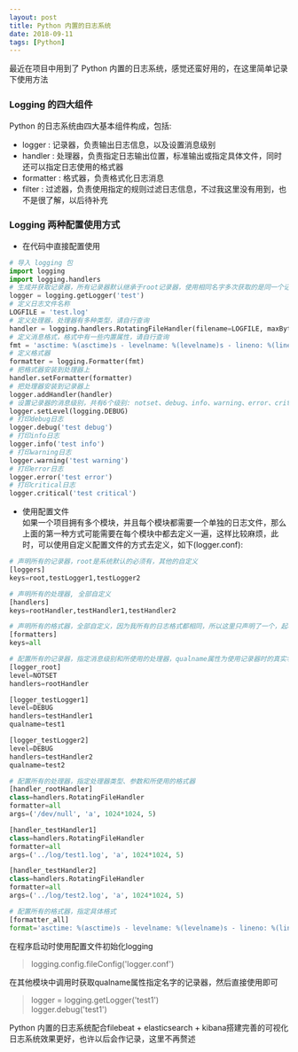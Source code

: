 ```yaml
---  
layout: post  
title: Python 内置的日志系统  
date: 2018-09-11  
tags: [Python]  
---  
```

  
最近在项目中用到了 Python 内置的日志系统，感觉还蛮好用的，在这里简单记录下使用方法  

### Logging 的四大组件  
Python 的日志系统由四大基本组件构成，包括:
* logger : 记录器，负责输出日志信息，以及设置消息级别  
* handler : 处理器，负责指定日志输出位置，标准输出或指定具体文件，同时还可以指定日志使用的格式器  
* formatter : 格式器，负责格式化日志消息  
* filter : 过滤器，负责使用指定的规则过滤日志信息，不过我这里没有用到，也不是很了解，以后待补充  

### Logging 两种配置使用方式  
* 在代码中直接配置使用
``` python
# 导入 logging 包
import logging  
import logging.handlers
# 生成并获取记录器，所有记录器默认继承于root记录器，使用相同名字多次获取的是同一个记录器，此处建议使用当前模块名称__name__  
logger = logging.getLogger('test')  
# 定义日志文件名称  
LOGFILE = 'test.log'  
# 定义处理器，处理器有多种类型，请自行查询  
handler = logging.handlers.RotatingFileHandler(filename=LOGFILE, maxBytes=10*1024*1024, backupCount=5)  
# 定义消息格式，格式中有一些内置属性，请自行查询
fmt = 'asctime: %(asctime)s - levelname: %(levelname)s - lineno: %(lineno)d - process: %(process)d - \n message: %(message)s'  
# 定义格式器  
formatter = logging.Formatter(fmt)  
# 把格式器安装到处理器上  
handler.setFormatter(formatter)  
# 把处理器安装到记录器上  
logger.addHandler(handler)  
# 设置记录器的消息级别，共有6个级别: notset、debug、info、warning、error、critical，只有消息级别高于记录器级别时才会被处理，notset只有root记录器才可以设置
logger.setLevel(logging.DEBUG)
# 打印debug日志
logger.debug('test debug')
# 打印info日志
logger.info('test info')
# 打印warning日志
logger.warning('test warning')
# 打印error日志
logger.error('test error')
# 打印critical日志
logger.critical('test critical')
```  

* 使用配置文件  
如果一个项目拥有多个模块，并且每个模块都需要一个单独的日志文件，那么上面的第一种方式可能需要在每个模块中都去定义一遍，这样比较麻烦，此时，可以使用自定义配置文件的方式去定义，如下(logger.conf):  
``` python
# 声明所有的记录器，root是系统默认的必须有，其他的自定义  
[loggers]
keys=root,testLogger1,testLogger2

# 声明所有的处理器, 全部自定义
[handlers]
keys=rootHandler,testHandler1,testHandler2

# 声明所有的格式器，全部自定义，因为我所有的日志格式都相同，所以这里只声明了一个，起名为all
[formatters]
keys=all

# 配置所有的记录器，指定消息级别和所使用的处理器，qualname属性为使用记录器时的真实名字  
[logger_root]
level=NOTSET
handlers=rootHandler

[logger_testLogger1]
level=DEBUG
handlers=testHandler1
qualname=test1

[logger_testLogger2]
level=DEBUG
handlers=testHandler2
qualname=test2

# 配置所有的处理器，指定处理器类型、参数和所使用的格式器  
[handler_rootHandler]
class=handlers.RotatingFileHandler
formatter=all
args=('/dev/null', 'a', 1024*1024, 5)

[handler_testHandler1]
class=handlers.RotatingFileHandler
formatter=all
args=('../log/test1.log', 'a', 1024*1024, 5)

[handler_testHandler2]
class=handlers.RotatingFileHandler
formatter=all
args=('../log/test2.log', 'a', 1024*1024, 5)

# 配置所有的格式器，指定具体格式
[formatter_all]
format='asctime: %(asctime)s - levelname: %(levelname)s - lineno: %(lineno)d - process: %(process)d - \n message: %(message)s'  
```  
  
在程序启动时使用配置文件初始化logging  
> logging.config.fileConfig('logger.conf')  
  
在其他模块中调用时获取qualname属性指定名字的记录器，然后直接使用即可  
> logger = logging.getLogger('test1')  
> logger.debug('test1')  
  
Python 内置的日志系统配合filebeat + elasticsearch + kibana搭建完善的可视化日志系统效果更好，也许以后会作记录，这里不再赘述
